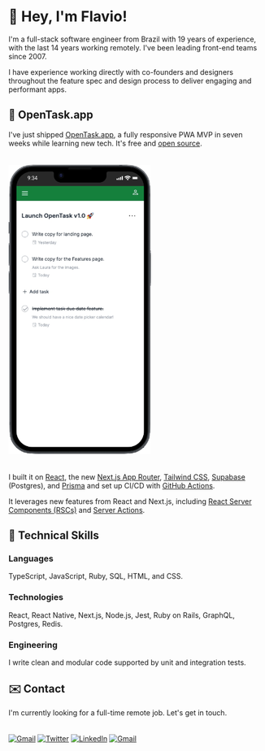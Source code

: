# 👋 Hey, I'm Flavio!

I'm a full-stack software engineer from Brazil with 19 years of experience, with the last 14 years working remotely. I've been leading front-end teams since 2007.

I have experience working directly with co-founders and designers throughout the feature spec and design process to deliver engaging and performant apps.

## 🚀 OpenTask.app

I've just shipped [OpenTask.app](https://opentask.app), a fully responsive PWA MVP in seven weeks while learning new tech. It's free and [open source](https://github.com/opentask-app/pwa).
<br><br><br>
<img
alt="OpenTask.app"
src="/images/features-img-02.png"
width="280px"
height="auto">
<br><br><br>
I built it on [React](https://react.dev/), the new [Next.js App Router](https://www.youtube.com/watch?v=DrxiNfbr63s&ab_channel=Vercel), [Tailwind CSS](https://tailwindcss.com/), [Supabase](https://supabase.com/) (Postgres), and [Prisma](https://www.prisma.io/) and set up CI/CD with [GitHub Actions](https://github.com/features/actions).

It leverages new features from React and Next.js, including [React Server Components (RSCs)](https://vercel.com/blog/understanding-react-server-components) and [Server Actions](https://nextjs.org/docs/app/building-your-application/data-fetching/server-actions).

## 🧰 Technical Skills

### Languages

TypeScript, JavaScript, Ruby, SQL, HTML, and CSS.

### Technologies

React, React Native, Next.js, Node.js, Jest, Ruby on Rails, GraphQL, Postgres, Redis.

### Engineering

I write clean and modular code supported by unit and integration tests.

## ✉️ Contact

I'm currently looking for a full-time remote job. Let's get in touch.
<br><br><br>
<a href="mailto:flsilva7@gmail.com" target="_blank"><img alt="Gmail" src="https://img.shields.io/badge/Gmail-D14836?style=for-the-badge&logo=gmail&logoColor=white" /></a> <a href="https://twitter.com/flsilva7" target="_blank"><img alt="Twitter" src="https://img.shields.io/badge/twitter-%231DA1F2.svg?&style=for-the-badge&logo=twitter&logoColor=white" /></a> <a href="https://www.linkedin.com/in/flsilva" target="_blank"><img alt="LinkedIn" src="https://img.shields.io/badge/linkedin-%230077B5.svg?&style=for-the-badge&logo=linkedin&logoColor=white" /></a> <a href="https://flsilva.com" target="_blank"><img alt="Gmail" src="https://img.shields.io/badge/flsilva.com-0077b5?style=for-the-badge" />
